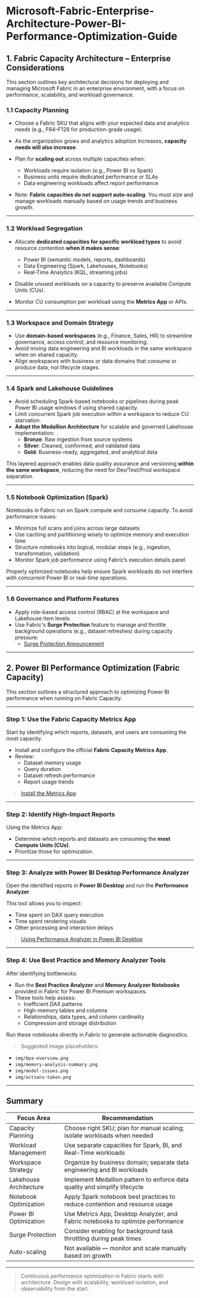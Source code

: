 # Microsoft-Fabric-Enterprise-Architecture-Power-BI-Performance-Optimization-Guide

## 1. Fabric Capacity Architecture – Enterprise Considerations

This section outlines key architectural decisions for deploying and managing Microsoft Fabric in an enterprise environment, with a focus on performance, scalability, and workload governance.

### 1.1 Capacity Planning

- Choose a Fabric SKU that aligns with your expected data and analytics needs (e.g., F64–F128 for production-grade usage).
- As the organization grows and analytics adoption increases, **capacity needs will also increase**.
- Plan for **scaling out** across multiple capacities when:
  - Workloads require isolation (e.g., Power BI vs Spark)
  - Business units require dedicated performance or SLAs
  - Data engineering workloads affect report performance

- Note: **Fabric capacities do not support auto-scaling**. You must size and manage workloads manually based on usage trends and business growth.

---

### 1.2 Workload Segregation

- Allocate **dedicated capacities for specific workload types** to avoid resource contention **when it makes sense**:
  - Power BI (semantic models, reports, dashboards)
  - Data Engineering (Spark, Lakehouses, Notebooks)
  - Real-Time Analytics (KQL, streaming jobs)

- Disable unused workloads on a capacity to preserve available Compute Units (CUs).
- Monitor CU consumption per workload using the **Metrics App** or APIs.

---

### 1.3 Workspace and Domain Strategy

- Use **domain-based workspaces** (e.g., Finance, Sales, HR) to streamline governance, access control, and resource monitoring.
- Avoid mixing data engineering and BI workloads in the same workspace when on shared capacity.
- Align workspaces with business or data domains that consume or produce data, not lifecycle stages.

---

### 1.4 Spark and Lakehouse Guidelines

- Avoid scheduling Spark-based notebooks or pipelines during peak Power BI usage windows if using shared capacity.
- Limit concurrent Spark job execution within a workspace to reduce CU starvation.
- **Adopt the Medallion Architecture** for scalable and governed Lakehouse implementation:
  - **Bronze**: Raw ingestion from source systems
  - **Silver**: Cleaned, conformed, and validated data
  - **Gold**: Business-ready, aggregated, and analytical data

This layered approach enables data quality assurance and versioning **within the same workspace**, reducing the need for Dev/Test/Prod workspace separation.

---

### 1.5 Notebook Optimization (Spark)

Notebooks in Fabric run on Spark compute and consume capacity. To avoid performance issues:

- Minimize full scans and joins across large datasets
- Use caching and partitioning wisely to optimize memory and execution time
- Structure notebooks into logical, modular steps (e.g., ingestion, transformation, validation)
- Monitor Spark job performance using Fabric’s execution details panel

Properly optimized notebooks help ensure Spark workloads do not interfere with concurrent Power BI or real-time operations.

---

### 1.6 Governance and Platform Features

- Apply role-based access control (RBAC) at the workspace and Lakehouse item levels.
- Use Fabric's **Surge Protection** feature to manage and throttle background operations (e.g., dataset refreshes) during capacity pressure:
  - [Surge Protection Announcement](https://blog.fabric.microsoft.com/en-US/blog/announcing-surge-protection-for-background-operation-is-generally-available-ga/)

---

## 2. Power BI Performance Optimization (Fabric Capacity)

This section outlines a structured approach to optimizing Power BI performance when running on Fabric Capacity.

---

### Step 1: Use the Fabric Capacity Metrics App

Start by identifying which reports, datasets, and users are consuming the most capacity.

- Install and configure the official **Fabric Capacity Metrics App**.
- Review:
  - Dataset memory usage
  - Query duration
  - Dataset refresh performance
  - Report usage trends

> [Install the Metrics App](https://learn.microsoft.com/es-es/fabric/enterprise/metrics-app)

---

### Step 2: Identify High-Impact Reports

Using the Metrics App:
- Determine which reports and datasets are consuming the **most Compute Units (CUs)**.
- Prioritize those for optimization.

---

### Step 3: Analyze with Power BI Desktop Performance Analyzer

Open the identified reports in **Power BI Desktop** and run the **Performance Analyzer**.

This tool allows you to inspect:
- Time spent on DAX query execution
- Time spent rendering visuals
- Other processing and interaction delays

> [Using Performance Analyzer in Power BI Desktop](https://learn.microsoft.com/es-es/power-bi/create-reports/desktop-performance-analyzer)

---

### Step 4: Use Best Practice and Memory Analyzer Tools

After identifying bottlenecks:
- Run the **Best Practice Analyzer** and **Memory Analyzer Notebooks** provided in Fabric for Power BI Premium workspaces.
- These tools help assess:
  - Inefficient DAX patterns
  - High-memory tables and columns
  - Relationships, data types, and column cardinality
  - Compression and storage distribution

Run these notebooks directly in Fabric to generate actionable diagnostics.

> Suggested image placeholders:
- `img/bpa-overview.png`
- `img/memory-analysis-summary.png`
- `img/model-issues.png`
- `img/actions-taken.png`

---

## Summary

| Focus Area               | Recommendation                                                                 |
|--------------------------|----------------------------------------------------------------------------------|
| Capacity Planning        | Choose right SKU; plan for manual scaling; isolate workloads when needed       |
| Workload Management      | Use separate capacities for Spark, BI, and Real-Time workloads                  |
| Workspace Strategy       | Organize by business domain; separate data engineering and BI workloads         |
| Lakehouse Architecture   | Implement Medallion pattern to enforce data quality and simplify lifecycle      |
| Notebook Optimization    | Apply Spark notebook best practices to reduce contention and resource usage     |
| Power BI Optimization    | Use Metrics App, Desktop Analyzer, and Fabric notebooks to optimize performance|
| Surge Protection         | Consider enabling for background task throttling during peak times             |
| Auto-scaling             | Not available — monitor and scale manually based on growth                      |

---

> Continuous performance optimization in Fabric starts with architecture. Design with scalability, workload isolation, and observability from the start.
